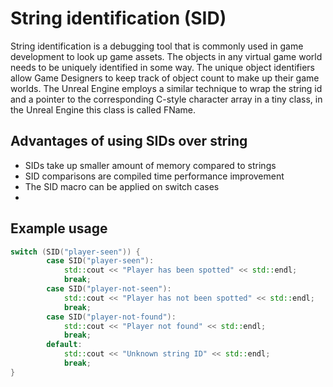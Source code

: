 # String identification (SID)
String identification is a debugging tool that is commonly used in game development to look up game assets. The objects in any virtual game world needs to be uniquely identified in some way. The unique object identifiers allow Game Designers to keep track of object count to make up their game worlds. The Unreal Engine employs a similar technique  to wrap the string id and a pointer to the corresponding C-style character array in a tiny class, in the Unreal Engine this class is called FName.
## Advantages of using SIDs over string
* SIDs take up smaller amount of memory compared to strings
* SID comparisons are compiled time performance improvement 
* The SID macro can be applied on switch cases 
* 

## Example usage

```cpp
switch (SID("player-seen")) {
        case SID("player-seen"):
            std::cout << "Player has been spotted" << std::endl;
            break;
        case SID("player-not-seen"):
            std::cout << "Player has not been spotted" << std::endl;
            break;
        case SID("player-not-found"):
            std::cout << "Player not found" << std::endl;
            break;
        default:
            std::cout << "Unknown string ID" << std::endl;
            break;
}
```
